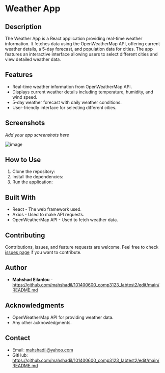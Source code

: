 # Weather App

## Description

The Weather App is a React application providing real-time weather information. It fetches data using the OpenWeatherMap API, offering current weather details, a 5-day forecast, and population data for cities. The app features an interactive interface allowing users to select different cities and view detailed weather data.

## Features

- Real-time weather information from OpenWeatherMap API.
- Displays current weather details including temperature, humidity, and wind speed.
- 5-day weather forecast with daily weather conditions.
- User-friendly interface for selecting different cities.

## Screenshots

*Add your app screenshots here*

![image](https://github.com/mahshadil/101400600_comp3123_labtest2/assets/106827687/e59f3082-064a-4605-8f8f-38fb8e24823c)



## How to Use

1. Clone the repository:
2. Install the dependencies:
3. Run the application:

## Built With

- React - The web framework used.
- Axios - Used to make API requests.
- OpenWeatherMap API - Used to fetch weather data.

## Contributing

Contributions, issues, and feature requests are welcome. Feel free to check [issues page](link-to-your-issues-page) if you want to contribute.

## Author

- **Mahshad Eilanlou** - https://github.com/mahshadil/101400600_comp3123_labtest2/edit/main/README.md



## Acknowledgments

- OpenWeatherMap API for providing weather data.
- Any other acknowledgments.

## Contact

- Email: mahshadil@yahoo.com
- GitHub: https://github.com/mahshadil/101400600_comp3123_labtest2/edit/main/README.md
